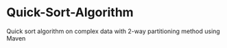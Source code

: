 # Quick-Sort-Algorithm
Quick sort algorithm on complex data with 2-way partitioning method using Maven
